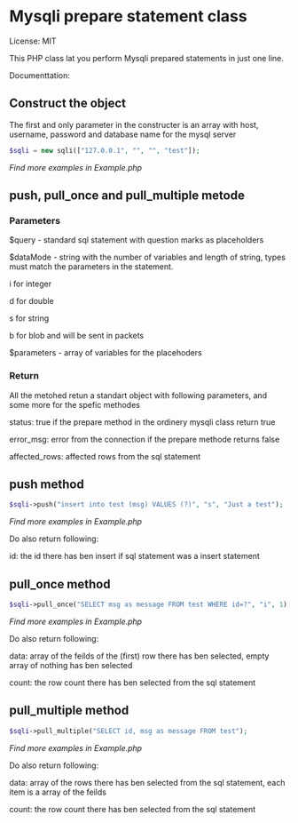 # Mysqli prepare statement class

License: MIT

This PHP class lat you perform Mysqli prepared statements in just one line.

Documenttation:

## Construct the object
The first and only parameter in the constructer is an array with host, username, password and database name for the mysql server
```php
$sqli = new sqli(["127.0.0.1", "", "", "test"]);
```
_Find more examples in Example.php_

## push, pull_once and pull_multiple metode
### Parameters
$query - standard sql statement with question marks as placeholders

$dataMode - string with the number of variables and length of string, types must match the parameters in the statement.

i for integer
     
d for double
     
s for string
     
b for blob and will be sent in packets
     
$parameters - array of variables for the placehoders

### Return
All the metohed retun a standart object with following parameters, and some more for the spefic methodes

status: true if the prepare method in the ordinery mysqli class return true

error_msg: error from the connection if the prepare methode returns false

affected_rows: affected rows from the sql statement

## push method
```php
$sqli->push("insert into test (msg) VALUES (?)", "s", "Just a test");
```
_Find more examples in Example.php_

Do also return following:

id: the id there has ben insert if sql statement was a insert statement

## pull_once method
```php
$sqli->pull_once("SELECT msg as message FROM test WHERE id=?", "i", 1);
```
_Find more examples in Example.php_

Do also return following:

data: array of the feilds of the (first) row there has ben selected, empty array of nothing has ben selected

count: the row count there has ben selected from the sql statement

## pull_multiple method
```php
$sqli->pull_multiple("SELECT id, msg as message FROM test");
```
_Find more examples in Example.php_

Do also return following:

data: array of the rows there has ben selected from the sql statement, each item is a array of the feilds

count: the row count there has ben selected from the sql statement
